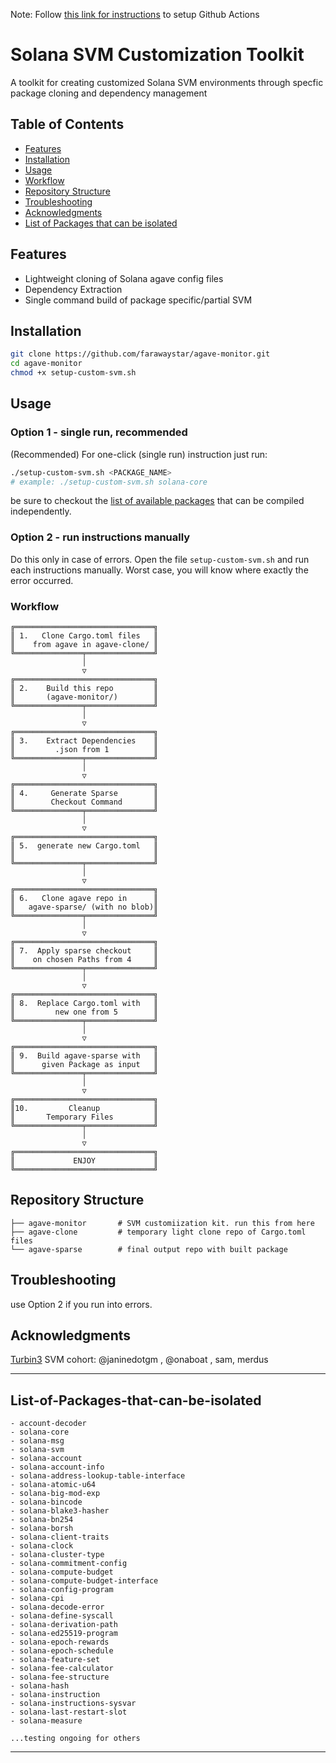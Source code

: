 Note: Follow [this link for instructions](https://github.com/farawaystar/agave-monitor/) to setup Github Actions

# Solana SVM Customization Toolkit


A toolkit for creating customized Solana SVM environments through specfic package cloning and dependency management

## Table of Contents
- [Features](#features)
- [Installation](#installation)
- [Usage](#usage)
- [Workflow](#workflow)
- [Repository Structure](#repository-structure)
- [Troubleshooting](#troubleshooting)
- [Acknowledgments](#contributing)
- [List of Packages that can be isolated](#List-of-Packages-that-can-be-isolated)


## Features
- Lightweight cloning of Solana agave config files
- Dependency Extraction
- Single command build of package specific/partial SVM 

## Installation
```bash
git clone https://github.com/farawaystar/agave-monitor.git
cd agave-monitor
chmod +x setup-custom-svm.sh
```

## Usage 
### Option 1 - single run, recommended

(Recommended) For one-click (single run) instruction just run:
```bash
./setup-custom-svm.sh <PACKAGE_NAME>
# example: ./setup-custom-svm.sh solana-core
```
be sure to checkout the [list of available packages]() that can be compiled independently.

### Option 2 - run instructions manually
Do this only in case of errors. Open the file ```setup-custom-svm.sh``` and run each instructions manually. Worst case, you will know where exactly the error occurred.

### Workflow
```
╔═══════════════════════════════╗
║ 1.   Clone Cargo.toml files   ║
║    from agave in agave-clone/ ║
╚═══════════════╤═══════════════╝
                │
                ▽
╔═══════════════════════════════╗
║ 2.    Build this repo         ║
║       (agave-monitor/)        ║
╚═══════════════╤═══════════════╝
                │
                ▽
╔═══════════════════════════════╗
║ 3.    Extract Dependencies    ║
║         .json from 1          ║
╚═══════════════╤═══════════════╝
                │
                ▽
╔═══════════════════════════════╗
║ 4.     Generate Sparse        ║
║        Checkout Command       ║
╚═══════════════╤═══════════════╝
                │
                ▽
╔═══════════════════════════════╗
║ 5.  generate new Cargo.toml   ║
║                               ║
╚═══════════════╤═══════════════╝
                │
                ▽
╔═══════════════════════════════╗
║ 6.   Clone agave repo in      ║
║   agave-sparse/ (with no blob)║
╚═══════════════╤═══════════════╝
                │
                ▽
╔═══════════════════════════════╗
║ 7.  Apply sparse checkout     ║
║    on chosen Paths from 4     ║
╚═══════════════╤═══════════════╝
                │
                ▽
╔═══════════════════════════════╗
║ 8.  Replace Cargo.toml with   ║
║         new one from 5        ║
╚═══════════════╤═══════════════╝
                │
                ▽
╔═══════════════════════════════╗
║ 9.  Build agave-sparse with   ║
║      given Package as input   ║
╚═══════════════╤═══════════════╝
                │
                ▽
╔═══════════════════════════════╗
║10.         Cleanup            ║
║       Temporary Files         ║
╚═══════════════╤═══════════════╝
                │
                ▽
╔═══════════════════════════════╗
║             ENJOY             ║
╚═══════════════════════════════╝
```

## Repository Structure
```
├── agave-monitor       # SVM customiization kit. run this from here
├── agave-clone         # temporary light clone repo of Cargo.toml files
└── agave-sparse        # final output repo with built package 
```

## Troubleshooting
use Option 2 if you run into errors.

## Acknowledgments
[Turbin3](https://turbin3.com) SVM cohort: @janinedotgm , @onaboat , sam, merdus

---

## List-of-Packages-that-can-be-isolated

```
- account-decoder
- solana-core
- solana-msg
- solana-svm
- solana-account
- solana-account-info
- solana-address-lookup-table-interface
- solana-atomic-u64
- solana-big-mod-exp
- solana-bincode
- solana-blake3-hasher
- solana-bn254
- solana-borsh
- solana-client-traits
- solana-clock
- solana-cluster-type
- solana-commitment-config
- solana-compute-budget
- solana-compute-budget-interface
- solana-config-program
- solana-cpi
- solana-decode-error
- solana-define-syscall
- solana-derivation-path
- solana-ed25519-program
- solana-epoch-rewards
- solana-epoch-schedule
- solana-feature-set
- solana-fee-calculator
- solana-fee-structure
- solana-hash
- solana-instruction
- solana-instructions-sysvar
- solana-last-restart-slot
- solana-measure

...testing ongoing for others
```

---